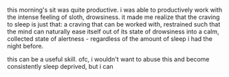 this morning's sit was quite productive. i was able to productively work with the intense feeling of sloth, drowsiness. it made me realize that the craving to sleep is just that: a craving that can be worked with, restrained such that the mind can naturally ease itself out of its state of drowsiness into a calm, collected state of alertness - regardless of the amount of sleep i had the night before.

this can be a useful skill. ofc, i wouldn't want to abuse this and become consistently sleep deprived, but i can 
